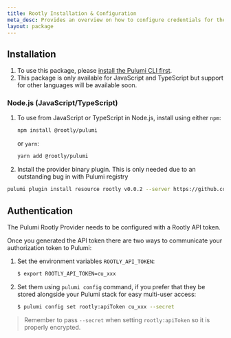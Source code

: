 ```yaml
---
title: Rootly Installation & Configuration
meta_desc: Provides an overview on how to configure credentials for the Pulumi Rootly Provider.
layout: package
---
```


## Installation

1. To use this package, please [install the Pulumi CLI first](https://www.pulumi.com/docs/install/).
2. This package is only available for JavaScript and TypeScript but support for other languages will be available soon.

### Node.js (JavaScript/TypeScript)

1. To use from JavaScript or TypeScript in Node.js, install using either `npm`:

    ```bash
    npm install @rootly/pulumi
    ```

   or `yarn`:

    ```bash
    yarn add @rootly/pulumi
    ```

1. Install the provider binary plugin. This is only needed due to an outstanding bug in with Pulumi registry

```bash
pulumi plugin install resource rootly v0.0.2 --server https://github.com/rootlyhq/pulumi-rootly/releases/download/v0.0.2
```

## Authentication

The Pulumi Rootly Provider needs to be configured with a Rootly API token.

Once you generated the API token there are two ways to communicate your authorization token to Pulumi:

1. Set the environment variables `ROOTLY_API_TOKEN`:

    ```bash
    $ export ROOTLY_API_TOKEN=cu_xxx
    ```

2. Set them using `pulumi config` command, if you prefer that they be stored alongside your Pulumi stack for easy multi-user access:

    ```bash
    $ pulumi config set rootly:apiToken cu_xxx --secret
    ```

> Remember to pass `--secret` when setting `rootly:apiToken` so it is properly encrypted.
